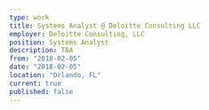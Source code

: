 ```yaml
---
type: work
title: Systems Analyst @ Deloitte Consulting LLC
employer: Deloitte Consulting, LLC
position: Systems Analyst
description: TBA
from: "2018-02-05"
date: "2018-02-05"
location: "Orlando, FL"
current: true
published: false
---
```

